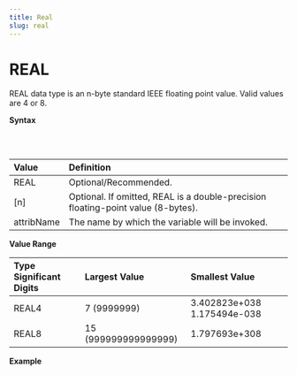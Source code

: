 ```yaml
---
title: Real
slug: real
---
```


# REAL

REAL data type is an n-byte standard IEEE floating point value. Valid values are 4 or 8.

**Syntax**
<pre>
    <EclCode 
    code="REAL[n] attribName">
    </EclCode>
</pre>

| Value | Definition |
| :- | :- |
| REAL | Optional/Recommended. |
| [n] | Optional. If omitted, REAL is a double-precision floating-point value (8-bytes). |
| attribName | The name by which the variable will be invoked. |

**Value Range**

| Type Significant Digits | Largest Value | Smallest Value |
| :- | :- | :- |
| REAL4 | 7 (9999999) | 3.402823e+038 1.175494e-038 |
| REAL8 | 15 (999999999999999) | 1.797693e+308 |

**Example**
<pre>
    <EclCode
    id="TypeReal_Exp"
    tryMe="TypeReal_Exp"
    code="/* REAL Examples. */

    REAL Real_Num1 := 21.2545;
    REAL Real_Num2 := 23.154;

    OUTPUT(Real_Num1, NAMED('Real_Num1'));
    OUTPUT(Real_Num2, NAMED('Real_Num2'));
    OUTPUT( Real_Num1 + Real_Num2, NAMED('TotalSum'));">
    </EclCode>
</pre>
